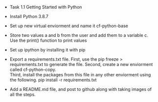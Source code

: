 * Task 1.1 Getting Started with Python

* Install Python 3.8.7
* Set up new virtual enviorment and name it cf-python-base
* Store two values a and b from the user and add them to a variable c.  Use the print() function to print values 
* Set up ipython by installing it with pip
* Export a requirements.txt file.  First, use the pip freeze > requirements.txt to generate the file.  Second, create a new enviorment called cf-python-copy.  
Third, install the packages from this file in any other enviorment using the following.  pip install -r requirements.txt
* Add a README.md file, and post to github along with taking images of all the steps.  